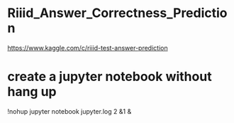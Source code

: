 # Riiid_Answer_Correctness_Prediction
https://www.kaggle.com/c/riiid-test-answer-prediction
# create a jupyter notebook without hang up
!nohup jupyter notebook jupyter.log 2 &1 &
